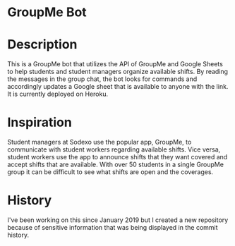 # GroupMe Bot

# Description
This is a GroupMe bot that utilizes the API of GroupMe and Google Sheets to help students and student managers organize available shifts. By reading the messages in the group chat, the bot looks for commands and accordingly updates a Google sheet that is available to anyone with the link.
It is currently deployed on Heroku.

# Inspiration
Student managers at Sodexo use the popular app, GroupMe, to communicate with student workers regarding available shifts.
Vice versa, student workers use the app to announce shifts that they want covered and accept shifts that are available.
With over 50 students in a single GroupMe group it can be difficult to see what shifts are open and the coverages.

# History 
I've been working on this since January 2019 but I created a new repository because of sensitive information that was being displayed in the commit history.
